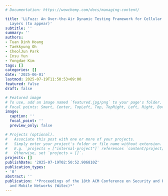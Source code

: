 ```yaml
---
# Documentation: https://wowchemy.com/docs/managing-content/

title: 'LLFuzz: An Over-the-Air Dynamic Testing Framework for Cellular Baseband Lower
  Layers (to appear)'
subtitle: ''
summary: ''
authors:
- Tuan Dinh Hoang
- Taekkyung Oh
- CheolJun Park
- Insu Yun
- Yongdae Kim
tags: []
categories: []
date: '2025-06-01'
lastmod: 2025-07-19T11:50:53+09:00
featured: false
draft: false

# Featured image
# To use, add an image named `featured.jpg/png` to your page's folder.
# Focal points: Smart, Center, TopLeft, Top, TopRight, Left, Right, BottomLeft, Bottom, BottomRight.
image:
  caption: ''
  focal_point: ''
  preview_only: false

# Projects (optional).
#   Associate this post with one or more of your projects.
#   Simply enter your project's folder or file name without extension.
#   E.g. `projects = ["internal-project"]` references `content/project/deep-learning/index.md`.
#   Otherwise, set `projects = []`.
projects: []
publishDate: '2025-07-19T02:50:52.906810Z'
publication_types:
- '0'
abstract: ''
publication: '*Proceedings of the 18th ACM Conference on Security and Privacy in Wireless
  and Mobile Networks (WiSec)*'
---
```

